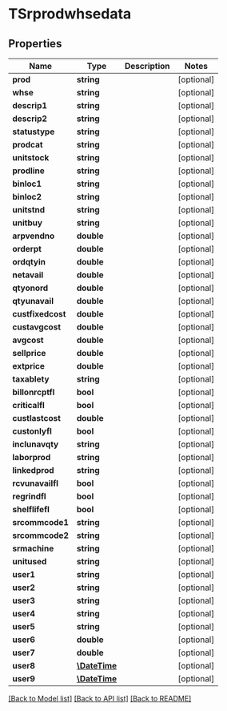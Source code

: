 # TSrprodwhsedata

## Properties
Name | Type | Description | Notes
------------ | ------------- | ------------- | -------------
**prod** | **string** |  | [optional] 
**whse** | **string** |  | [optional] 
**descrip1** | **string** |  | [optional] 
**descrip2** | **string** |  | [optional] 
**statustype** | **string** |  | [optional] 
**prodcat** | **string** |  | [optional] 
**unitstock** | **string** |  | [optional] 
**prodline** | **string** |  | [optional] 
**binloc1** | **string** |  | [optional] 
**binloc2** | **string** |  | [optional] 
**unitstnd** | **string** |  | [optional] 
**unitbuy** | **string** |  | [optional] 
**arpvendno** | **double** |  | [optional] 
**orderpt** | **double** |  | [optional] 
**ordqtyin** | **double** |  | [optional] 
**netavail** | **double** |  | [optional] 
**qtyonord** | **double** |  | [optional] 
**qtyunavail** | **double** |  | [optional] 
**custfixedcost** | **double** |  | [optional] 
**custavgcost** | **double** |  | [optional] 
**avgcost** | **double** |  | [optional] 
**sellprice** | **double** |  | [optional] 
**extprice** | **double** |  | [optional] 
**taxablety** | **string** |  | [optional] 
**billonrcptfl** | **bool** |  | [optional] 
**criticalfl** | **bool** |  | [optional] 
**custlastcost** | **double** |  | [optional] 
**custonlyfl** | **bool** |  | [optional] 
**inclunavqty** | **string** |  | [optional] 
**laborprod** | **string** |  | [optional] 
**linkedprod** | **string** |  | [optional] 
**rcvunavailfl** | **bool** |  | [optional] 
**regrindfl** | **bool** |  | [optional] 
**shelflifefl** | **bool** |  | [optional] 
**srcommcode1** | **string** |  | [optional] 
**srcommcode2** | **string** |  | [optional] 
**srmachine** | **string** |  | [optional] 
**unitused** | **string** |  | [optional] 
**user1** | **string** |  | [optional] 
**user2** | **string** |  | [optional] 
**user3** | **string** |  | [optional] 
**user4** | **string** |  | [optional] 
**user5** | **string** |  | [optional] 
**user6** | **double** |  | [optional] 
**user7** | **double** |  | [optional] 
**user8** | [**\DateTime**](\DateTime.md) |  | [optional] 
**user9** | [**\DateTime**](\DateTime.md) |  | [optional] 

[[Back to Model list]](../README.md#documentation-for-models) [[Back to API list]](../README.md#documentation-for-api-endpoints) [[Back to README]](../README.md)


